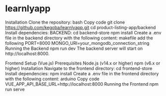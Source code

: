 # learnlyapp


Installation
Clone the repository:
bash
Copy code
git clone https://github.com/kegoba/learnlyapp.git
cd product-listing-app/backend
Install dependencies:
BACKEND:
cd backend-store
npm install
Create a .env file in the backend directory with the following content:
makefile
add the following
PORT=8000
MONGO_URI=your_mongodb_connection_string
Running the Backend
npm run dev
The backend server will start on http://localhost:8000.

Frontend Setup (Vue.js)
Prerequisites
Node.js (v14.x or higher)
npm (v6.x or higher)
Installation
Navigate to the frontend directory:
cd frontend-store
Install dependencies:
npm install
Create a .env file in the frontend directory with the following content:
arduino
Copy code
VUE_APP_API_BASE_URL=http://localhost:8000
Running the Frontend
npm run serve




